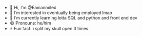 - 👋 Hi, I’m @Eamanmiled
- 👀 I’m interested in eventually being employed lmao
- 🌱 I’m currently learning lotta SQL and python and front end dev
- 😄 Pronouns: he/him
- ⚡ Fun fact: i split my skull open 3 times 

<!---
Eamanmiled/Eamanmiled is a ✨ special ✨ repository because its `README.md` (this file) appears on your GitHub profile.
You can click the Preview link to take a look at your changes.
--->
